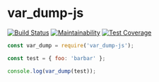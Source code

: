 # var_dump-js

[![Build Status](https://travis-ci.org/mrprompt/var_dump-js.svg?branch=master)](https://travis-ci.org/mrprompt/var_dump-js)
[![Maintainability](https://api.codeclimate.com/v1/badges/26179051e38b3a963ade/maintainability)](https://codeclimate.com/github/mrprompt/var_dump-js/maintainability)
[![Test Coverage](https://api.codeclimate.com/v1/badges/26179051e38b3a963ade/test_coverage)](https://codeclimate.com/github/mrprompt/var_dump-js/test_coverage)

```javascript
const var_dump = require('var_dump-js');

const test = { foo: 'barbar' };

console.log(var_dump(test));
```